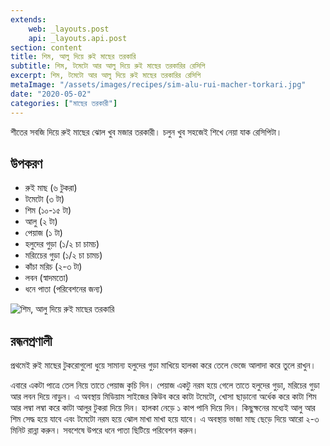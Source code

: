 ```yaml
---
extends:
    web: _layouts.post
    api: _layouts.api.post
section: content
title: শিম, আলু দিয়ে রুই মাছের তরকারি
subtitle: শিম, টমেটো আর আলু দিয়ে রুই মাছের তরকারির রেসিপি
excerpt: শিম, টমেটো আর আলু দিয়ে রুই মাছের তরকারির রেসিপি
metaImage: "/assets/images/recipes/sim-alu-rui-macher-torkari.jpg"
date: "2020-05-02"
categories: ["মাছের তরকারী"]
---
```


শীতের সবজি দিয়ে রুই মাছের ঝোল খুব মজার তরকারী। চলুন খুব সহজেই শিখে নেয়া যাক রেসিপিটা।

## উপকরণ

- রুই মাছ (৬ টুকরা)
- টমেটো (৩ টা)
- শিম (১০-১৫ টা)
- আলু (২ টা)
- পেয়াজ (১ টা)
- হলুদের গুড়া (১/২ চা চামচ)
- মরিচেের গুড়া (১/২ চা চামচ)
- কাঁচা মরিচ (২-৩ টা)
- লবন (স্বাদমতো)
- ধনে পাতা (পরিবেশনের জন্য)

![শিম, আলু দিয়ে রুই মাছের তরকারি](/assets/images/recipes/sim-alu-rui-macher-torkari.jpg)

## রন্ধনপ্রণালী

প্রথমেই রুই মাছের টুকরোগুলো ধুয়ে সামান্য হলুদের গুড়া মাখিয়ে হালকা করে তেলে ভেজে আলাদা করে তুলে রাখুন।

এবারে একটা পাত্রে তেল নিয়ে তাতে পেয়াজ কুচি দিন। পেয়াজ একটু নরম হয়ে গেলে তাতে হলুদের গুড়া, মরিচের
গুড়া আর লবন দিয়ে নাড়ুন। এ অবস্থায় মিডিয়াম সাইজের কিউব করে কাটা টমেটো, খোসা ছাড়ানো অর্ধেক করে কাটা
শিম আর লম্বা লম্বা করে কাটা আলুর টুকরা দিয়ে দিন। হালকা নেড়ে ১ কাপ পানি দিয়ে দিন। কিছুক্ষনের মধ্যেই আলু
আর শিম সেদ্ধ হয়ে যাবে এবং টমেটো নরম হয়ে ঝোল মাখা মাখা হয়ে যাবে। এ অবস্থায় ভাজা মাছ ছেড়ে দিয়ে আরো
২-৩ মিনিট রান্না করুন। সবশেষে উপরে ধনে পাতা ছিটিয়ে পরিবেশন করুন।
